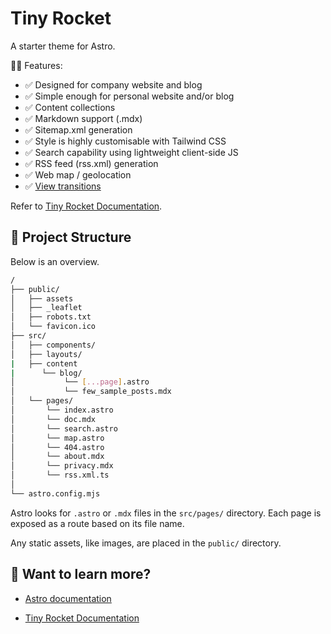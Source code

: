 # Tiny Rocket

A starter theme for Astro.

🧑‍🚀 Features:

- ✅ Designed for company website and blog
- ✅ Simple enough for personal website and/or blog
- ✅ Content collections
- ✅ Markdown support (.mdx)
- ✅ Sitemap.xml generation
- ✅ Style is highly customisable with Tailwind CSS
- ✅ Search capability using lightweight client-side JS
- ✅ RSS feed (rss.xml) generation
- ✅ Web map / geolocation
- ✅ [View transitions](https://docs.astro.build/en/guides/view-transitions/)

Refer to [Tiny Rocket Documentation](https://tinyrocket.pages.dev/doc).

## 🚀 Project Structure

Below is an overview.

```bash
/
├── public/
│   ├── assets
│   ├── _leaflet
│   ├── robots.txt
│   └── favicon.ico
├── src/
│   ├── components/
│   ├── layouts/
|   ├── content
|      └── blog/
│           └── [...page].astro
│           └── few_sample_posts.mdx
│   └── pages/
│       └── index.astro
│       └── doc.mdx
│       └── search.astro
│       └── map.astro
│       └── 404.astro
│       └── about.mdx
│       └── privacy.mdx
│       └── rss.xml.ts
│       
└── astro.config.mjs
```

Astro looks for `.astro` or `.mdx` files in the `src/pages/` directory. Each page is exposed as a route based on its file name.

Any static assets, like images, are placed in the `public/` directory.

## 👀 Want to learn more?

- [Astro documentation](https://docs.astro.build/en/getting-started/)

- [Tiny Rocket Documentation](https://tinyrocket.pages.dev/doc)
